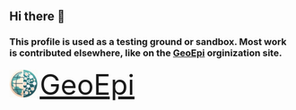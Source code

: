 ## Hi there 👋    
  
### This profile is used as a testing ground or sandbox.  Most work is contributed elsewhere, like on the [GeoEpi](https://github.com/geoepi) orginization site.  
  
<a href="https://github.com/geoepi" style="display: inline-block; vertical-align: middle;">
  <img src="images/geoepi_logo_xsm.png" width="50" height="50" />
</a>
<span style="display: inline-block; vertical-align: middle; font-size: 50px;">
  <a href="https://github.com/geoepi">GeoEpi</a>
</span>  


